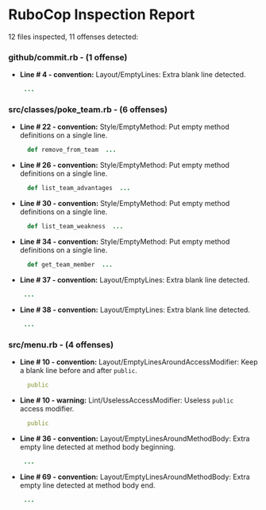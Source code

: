 # RuboCop Inspection Report

12 files inspected, 11 offenses detected:

### github/commit.rb - (1 offense)
  * **Line # 4 - convention:** Layout/EmptyLines: Extra blank line detected.

    ```rb
     ...
    ```

### src/classes/poke_team.rb - (6 offenses)
  * **Line # 22 - convention:** Style/EmptyMethod: Put empty method definitions on a single line.

    ```rb
      def remove_from_team  ...
    ```

  * **Line # 26 - convention:** Style/EmptyMethod: Put empty method definitions on a single line.

    ```rb
      def list_team_advantages  ...
    ```

  * **Line # 30 - convention:** Style/EmptyMethod: Put empty method definitions on a single line.

    ```rb
      def list_team_weakness  ...
    ```

  * **Line # 34 - convention:** Style/EmptyMethod: Put empty method definitions on a single line.

    ```rb
      def get_team_member  ...
    ```

  * **Line # 37 - convention:** Layout/EmptyLines: Extra blank line detected.

    ```rb
     ...
    ```

  * **Line # 38 - convention:** Layout/EmptyLines: Extra blank line detected.

    ```rb
     ...
    ```

### src/menu.rb - (4 offenses)
  * **Line # 10 - convention:** Layout/EmptyLinesAroundAccessModifier: Keep a blank line before and after `public`.

    ```rb
      public
    ```

  * **Line # 10 - warning:** Lint/UselessAccessModifier: Useless `public` access modifier.

    ```rb
      public
    ```

  * **Line # 36 - convention:** Layout/EmptyLinesAroundMethodBody: Extra empty line detected at method body beginning.

    ```rb
     ...
    ```

  * **Line # 69 - convention:** Layout/EmptyLinesAroundMethodBody: Extra empty line detected at method body end.

    ```rb
     ...
    ```

